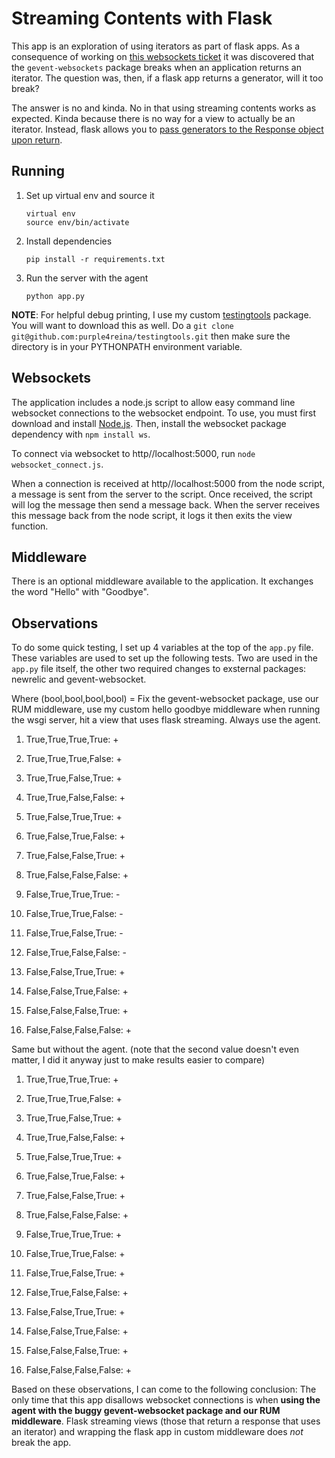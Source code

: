 # Streaming Contents with Flask

This app is an exploration of using iterators as part of flask apps. As a
consequence of working on [this websockets
ticket](https://newrelic.atlassian.net/browse/PYTHON-2006) it was discovered
that the `gevent-websockets` package breaks when an application returns an
iterator. The question was, then, if a flask app returns a generator, will it
too break?

The answer is no and kinda. No in that using streaming contents works as
expected. Kinda because there is no way for a view to actually be an iterator.
Instead, flask allows you to [pass generators to the Response object upon
return](http://flask.pocoo.org/docs/0.11/patterns/streaming/).


## Running

1. Set up virtual env and source it

    ```
    virtual env
    source env/bin/activate
    ```

1. Install dependencies

    ```
    pip install -r requirements.txt
    ```

1. Run the server with the agent

    ```
    python app.py
    ```

**NOTE**: For helpful debug printing, I use my custom [testingtools](https://github.com/purple4reina/testingtools) package. You will want to download this as well. Do a `git clone git@github.com:purple4reina/testingtools.git` then make sure the directory is in your PYTHONPATH environment variable.


## Websockets

The application includes a node.js script to allow easy command line
websocket connections to the websocket endpoint. To use, you must first
download and install [Node.js](https://nodejs.org/en/download/). Then, install
the websocket package dependency with `npm install ws`.

To connect via websocket to http//localhost:5000, run `node
websocket_connect.js`.

When a connection is received at http//localhost:5000 from the node script, a message is sent from the server to the script. Once received, the script will log the message then send a message back. When the server receives this message back from the node script, it logs it then exits the view function.


## Middleware

There is an optional middleware available to the application. It exchanges the word "Hello" with "Goodbye".


## Observations

To do some quick testing, I set up 4 variables at the top of the `app.py` file. These variables are used to set up the following tests. Two are used in the `app.py` file itself, the other two required changes to exsternal packages: newrelic and gevent-websocket.

Where (bool,bool,bool,bool) = Fix the gevent-websocket package, use our RUM middleware, use my custom hello goodbye middleware when running the wsgi server, hit a view that uses flask streaming. Always use the agent.

1. True,True,True,True: +

1. True,True,True,False: +

1. True,True,False,True: +

1. True,True,False,False: +

1. True,False,True,True: +

1. True,False,True,False: +

1. True,False,False,True: +

1. True,False,False,False: +

1. False,True,True,True: -

1. False,True,True,False: -

1. False,True,False,True: -

1. False,True,False,False: -

1. False,False,True,True: +

1. False,False,True,False: +

1. False,False,False,True: +

1. False,False,False,False: +

Same but without the agent. (note that the second value doesn't even matter, I did it anyway just to make results easier to compare)

1. True,True,True,True: +

1. True,True,True,False: +

1. True,True,False,True: +

1. True,True,False,False: +

1. True,False,True,True: +

1. True,False,True,False: +

1. True,False,False,True: +

1. True,False,False,False: +

1. False,True,True,True: +

1. False,True,True,False: +

1. False,True,False,True: +

1. False,True,False,False: +

1. False,False,True,True: +

1. False,False,True,False: +

1. False,False,False,True: +

1. False,False,False,False: +

Based on these observations, I can come to the following conclusion: The only time that this app disallows websocket connections is when **using the agent with the buggy gevent-websocket package and our RUM middleware**. Flask streaming views (those that return a response that uses an iterator) and wrapping the flask app in custom middleware does *not* break the app.
